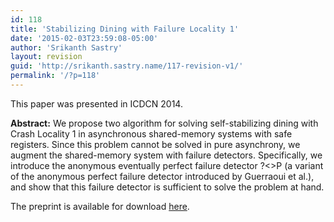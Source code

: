 ```yaml
---
id: 118
title: 'Stabilizing Dining with Failure Locality 1'
date: '2015-02-03T23:59:08-05:00'
author: 'Srikanth Sastry'
layout: revision
guid: 'http://srikanth.sastry.name/117-revision-v1/'
permalink: '/?p=118'
---
```


This paper was presented in ICDCN 2014.

<strong>Abstract:</strong> We propose two algorithm for solving self-stabilizing dining with Crash Locality 1 in asynchronous shared-memory systems with safe registers. Since this problem cannot be solved in pure asynchrony, we augment the shared-memory system with failure detectors. Specifically, we introduce the anonymous eventually perfect failure detector ?&lt;&gt;P (a variant of the anonymous perfect failure detector introduced by Guerraoui et al.), and show that this failure detector is sufficient to solve the problem at hand.

The preprint is available for download <a title="Stabilizing Dining with Failure Locality 1" href="http://srikanth.sastry.name/documents/research/icdcn2014_fl1ssdining.pdf" target="_blank">here</a>.